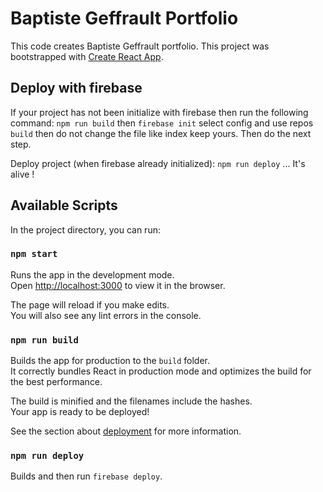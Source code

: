 # Baptiste Geffrault Portfolio

This code creates Baptiste Geffrault portfolio.
This project was bootstrapped with [Create React App](https://github.com/facebook/create-react-app).

## Deploy with firebase

If your project has not been initialize with firebase then run the following command:
`npm run build` then `firebase init` select config and use repos `build` then do not change the file like index keep yours. Then do the next step.

Deploy project (when firebase already initialized):
`npm run deploy` ... It's alive !

## Available Scripts

In the project directory, you can run:

### `npm start`

Runs the app in the development mode.\
Open [http://localhost:3000](http://localhost:3000) to view it in the browser.

The page will reload if you make edits.\
You will also see any lint errors in the console.

### `npm run build`

Builds the app for production to the `build` folder.\
It correctly bundles React in production mode and optimizes the build for the best performance.

The build is minified and the filenames include the hashes.\
Your app is ready to be deployed!

See the section about [deployment](https://facebook.github.io/create-react-app/docs/deployment) for more information.

### `npm run deploy`

Builds and then run `firebase deploy`.
